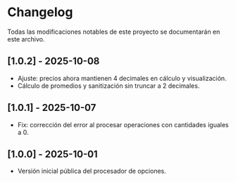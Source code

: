 # Changelog

Todas las modificaciones notables de este proyecto se documentarán en este archivo.

## [1.0.2] - 2025-10-08

- Ajuste: precios ahora mantienen 4 decimales en cálculo y visualización.
- Cálculo de promedios y sanitización sin truncar a 2 decimales.

## [1.0.1] - 2025-10-07

- Fix: corrección del error al procesar operaciones con cantidades iguales a 0.

## [1.0.0] - 2025-10-01

- Versión inicial pública del procesador de opciones.
